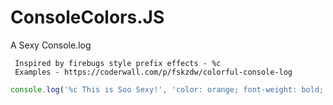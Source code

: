 # ConsoleColors.JS
A Sexy Console.log

     Inspired by firebugs style prefix effects - %c
     Examples - https://coderwall.com/p/fskzdw/colorful-console-log
     
```javascript 
console.log('%c This is Soo Sexy!', 'color: orange; font-weight: bold;');

```
